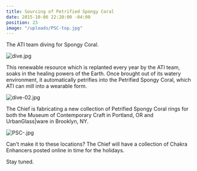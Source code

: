 ```yaml
---
title: Sourcing of Petrified Spongy Coral
date: 2015-10-06 22:20:00 -04:00
position: 23
image: "/uploads/PSC-top.jpg"
---
```


The ATI team diving for Spongy Coral.

![dive.jpg](/uploads/dive.jpg)

This renewable resource which is replanted every year by the ATI team, soaks in the healing powers of the Earth. Once brought out of its watery environment, it automatically petrifies into the Petrified Spongy Coral, which ATI can mill into a wearable form.

![dive-02.jpg](/uploads/dive-02.jpg)

The Chief is fabricating a new collection of Petrified Spongy Coral rings for both the Museum of Contemporary Craft in Portland, OR and UrbanGlass|ware in Brooklyn, NY.

![PSC-.jpg](/uploads/PSC-.jpg)

Can't make it to these locations? The Chief will have a collection of Chakra Enhancers posted online in time for the holidays.

Stay tuned.